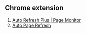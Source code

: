 ## Chrome extension 
1. [Auto Refresh Plus | Page Monitor](https://chromewebstore.google.com/detail/auto-refresh-plus-page-mo/hgeljhfekpckiiplhkigfehkdpldcggm)
2. [Auto Page Refresh](https://chromewebstore.google.com/detail/auto-page-refresh/hhhlmhebgldhhkmlcobchafaefeeigji)
